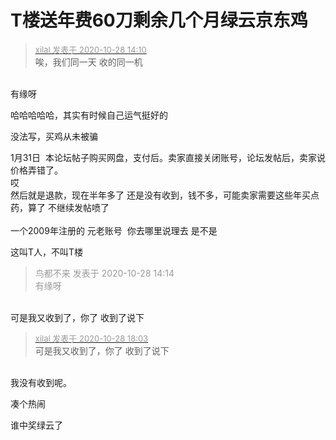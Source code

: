# T楼送年费60刀剩余几个月绿云京东鸡


<div class="quote"><blockquote><font size="2"><a href="https://www.hostloc.com/forum.php?mod=redirect&amp;goto=findpost&amp;pid=9363877&amp;ptid=759363" target="_blank"><font color="#999999">xilal 发表于 2020-10-28 14:10</font></a></font><br />
唉，我们同一天 收的同一机</blockquote></div><br />
有缘呀<img src="static/image/smiley/default/lol.gif" smilieid="12" border="0" alt="" />

哈哈哈哈哈，其实有时候自己运气挺好的

没法写，买鸡从未被骗

1月31日&nbsp;&nbsp;本论坛帖子购买网盘，支付后。卖家直接关闭账号，论坛发帖后，卖家说价格弄错了。<br />
哎<br />
然后就是退款，现在半年多了 还是没有收到，钱不多，可能卖家需要这些年买点药，算了 不继续发帖喷了<br />
<br />
一个2009年注册的 元老账号&nbsp;&nbsp;你去哪里说理去 是不是<img id="aimg_v37TX" onclick="zoom(this, this.src, 0, 0, 0)" class="zoom" src="https://cdn.jsdelivr.net/gh/hishis/forum-master/public/images/patch.gif" onmouseover="img_onmouseoverfunc(this)" onload="thumbImg(this)" border="0" alt="" />

这叫T人，不叫T楼<img src="static/image/smiley/yct/003.gif" smilieid="50" border="0" alt="" />

<div class="quote"><blockquote><font color="#999999">鸟都不来 发表于 2020-10-28 14:14</font><br />
<font color="#999999">有缘呀</font></blockquote></div><br />
可是我又收到了，你了 收到了说下

<div class="quote"><blockquote><font size="2"><a href="https://www.hostloc.com/forum.php?mod=redirect&amp;goto=findpost&amp;pid=9365328&amp;ptid=759363" target="_blank"><font color="#999999">xilal 发表于 2020-10-28 18:03</font></a></font><br />
可是我又收到了，你了 收到了说下</blockquote></div><br />
我没有收到呢。

凑个热闹<img src="static/image/smiley/yct/013.gif" smilieid="43" border="0" alt="" />

谁中奖绿云了
